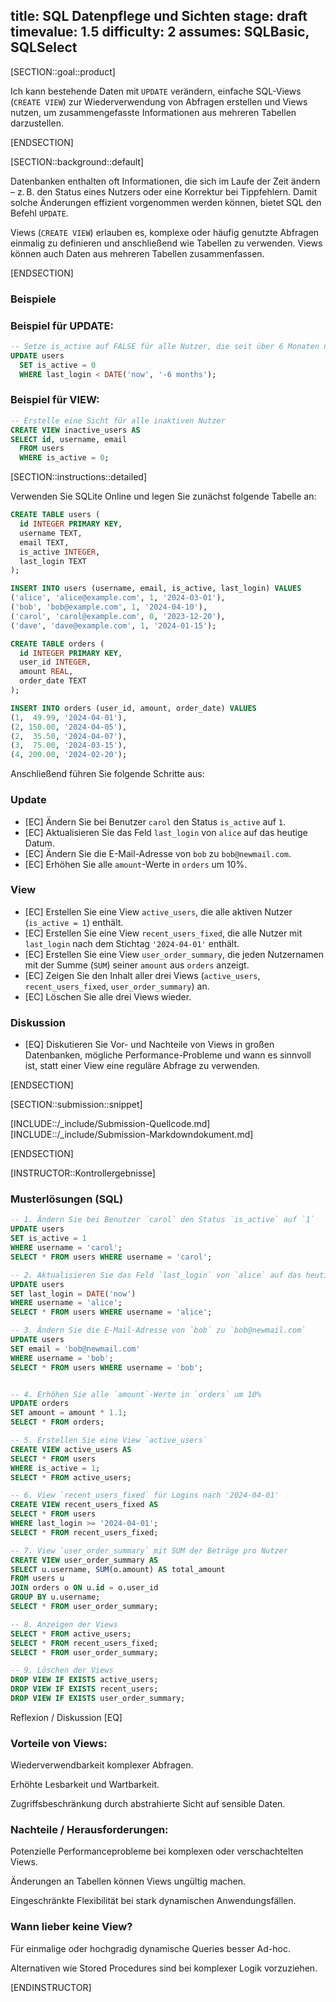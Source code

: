 title: SQL Datenpflege und Sichten
stage: draft
timevalue: 1.5
difficulty: 2
assumes: SQLBasic, SQLSelect
---

[SECTION::goal::product]

Ich kann bestehende Daten mit `UPDATE` verändern, einfache SQL-Views (`CREATE VIEW`) zur Wiederverwendung von Abfragen erstellen und Views nutzen, um zusammengefasste Informationen aus mehreren Tabellen darzustellen.

[ENDSECTION]

[SECTION::background::default]

Datenbanken enthalten oft Informationen, die sich im Laufe der Zeit ändern – z. B. den Status eines Nutzers oder eine Korrektur bei Tippfehlern. Damit solche Änderungen effizient vorgenommen werden können, bietet SQL den Befehl `UPDATE`.

Views (`CREATE VIEW`) erlauben es, komplexe oder häufig genutzte Abfragen einmalig zu definieren und anschließend wie Tabellen zu verwenden. Views können auch Daten aus mehreren Tabellen zusammenfassen.

[ENDSECTION]

### Beispiele

### Beispiel für UPDATE:
```sql
-- Setze is_active auf FALSE für alle Nutzer, die seit über 6 Monaten nicht eingeloggt waren
UPDATE users
  SET is_active = 0
  WHERE last_login < DATE('now', '-6 months');
```

### Beispiel für VIEW:
```sql
-- Erstelle eine Sicht für alle inaktiven Nutzer
CREATE VIEW inactive_users AS
SELECT id, username, email
  FROM users
  WHERE is_active = 0;
```

<!-- end Beispiele -->

[SECTION::instructions::detailed]

Verwenden Sie SQLite Online und legen Sie zunächst folgende Tabelle an:

```sql
CREATE TABLE users (
  id INTEGER PRIMARY KEY,
  username TEXT,
  email TEXT,
  is_active INTEGER,
  last_login TEXT
);

INSERT INTO users (username, email, is_active, last_login) VALUES
('alice', 'alice@example.com', 1, '2024-03-01'),
('bob', 'bob@example.com', 1, '2024-04-10'),
('carol', 'carol@example.com', 0, '2023-12-20'),
('dave', 'dave@example.com', 1, '2024-01-15');

CREATE TABLE orders (
  id INTEGER PRIMARY KEY,
  user_id INTEGER,
  amount REAL,
  order_date TEXT
);

INSERT INTO orders (user_id, amount, order_date) VALUES
(1,  49.99, '2024-04-01'),
(2, 150.00, '2024-04-05'),
(2,  35.50, '2024-04-07'),
(3,  75.00, '2024-03-15'),
(4, 200.00, '2024-02-20');
```

Anschließend führen Sie folgende Schritte aus:

### Update
- [EC] Ändern Sie bei Benutzer `carol` den Status `is_active` auf `1`.
- [EC] Aktualisieren Sie das Feld `last_login` von `alice` auf das heutige Datum.
- [EC] Ändern Sie die E-Mail-Adresse von `bob` zu `bob@newmail.com`.
- [EC] Erhöhen Sie alle `amount`-Werte in `orders` um 10%.

### View
- [EC] Erstellen Sie eine View `active_users`, die alle aktiven Nutzer (`is_active = 1`) enthält.
- [EC] Erstellen Sie eine View `recent_users_fixed`, die alle Nutzer mit `last_login` nach dem Stichtag `'2024-04-01'` enthält.
- [EC] Erstellen Sie eine View `user_order_summary`, die jeden Nutzernamen mit der Summe (`SUM`) seiner `amount` aus `orders` anzeigt.
- [EC] Zeigen Sie den Inhalt aller drei Views (`active_users`, `recent_users_fixed`, `user_order_summary`) an.
- [EC] Löschen Sie alle drei Views wieder.

### Diskussion
- [EQ] Diskutieren Sie Vor- und Nachteile von Views in großen Datenbanken, mögliche Performance-Probleme und wann es sinnvoll ist, statt einer View eine reguläre Abfrage zu verwenden.

[ENDSECTION]

[SECTION::submission::snippet]

[INCLUDE::/_include/Submission-Quellcode.md]
[INCLUDE::/_include/Submission-Markdowndokument.md]

[ENDSECTION]

[INSTRUCTOR::Kontrollergebnisse]

### Musterlösungen (SQL)

```sql
-- 1. Ändern Sie bei Benutzer `carol` den Status `is_active` auf `1`
UPDATE users
SET is_active = 1
WHERE username = 'carol';
SELECT * FROM users WHERE username = 'carol';

-- 2. Aktualisieren Sie das Feld `last_login` von `alice` auf das heutige Datum
UPDATE users
SET last_login = DATE('now')
WHERE username = 'alice';
SELECT * FROM users WHERE username = 'alice';

-- 3. Ändern Sie die E-Mail-Adresse von `bob` zu `bob@newmail.com`
UPDATE users
SET email = 'bob@newmail.com'
WHERE username = 'bob';
SELECT * FROM users WHERE username = 'bob';


-- 4. Erhöhen Sie alle `amount`-Werte in `orders` um 10%
UPDATE orders
SET amount = amount * 1.1;
SELECT * FROM orders;

-- 5. Erstellen Sie eine View `active_users`
CREATE VIEW active_users AS
SELECT * FROM users
WHERE is_active = 1;
SELECT * FROM active_users;

-- 6. View `recent_users_fixed` für Logins nach '2024-04-01'
CREATE VIEW recent_users_fixed AS
SELECT * FROM users
WHERE last_login >= '2024-04-01';
SELECT * FROM recent_users_fixed;

-- 7. View `user_order_summary` mit SUM der Beträge pro Nutzer
CREATE VIEW user_order_summary AS
SELECT u.username, SUM(o.amount) AS total_amount
FROM users u
JOIN orders o ON u.id = o.user_id
GROUP BY u.username;
SELECT * FROM user_order_summary;

-- 8. Anzeigen der Views
SELECT * FROM active_users;
SELECT * FROM recent_users_fixed;
SELECT * FROM user_order_summary;

-- 9. Löschen der Views
DROP VIEW IF EXISTS active_users;
DROP VIEW IF EXISTS recent_users;
DROP VIEW IF EXISTS user_order_summary;
```

Reflexion / Diskussion
[EQ] 
### Vorteile von Views:

Wiederverwendbarkeit komplexer Abfragen.

Erhöhte Lesbarkeit und Wartbarkeit.

Zugriffsbeschränkung durch abstrahierte Sicht auf sensible Daten.

### Nachteile / Herausforderungen:

Potenzielle Performanceprobleme bei komplexen oder verschachtelten Views.

Änderungen an Tabellen können Views ungültig machen.

Eingeschränkte Flexibilität bei stark dynamischen Anwendungsfällen.

### Wann lieber keine View?

Für einmalige oder hochgradig dynamische Queries besser Ad-hoc.

Alternativen wie Stored Procedures sind bei komplexer Logik vorzuziehen.

[ENDINSTRUCTOR]
